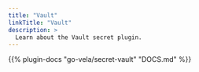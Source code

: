 ```yaml
---
title: "Vault"
linkTitle: "Vault"
description: >
  Learn about the Vault secret plugin.
---
```


{{% plugin-docs "go-vela/secret-vault" "DOCS.md" %}}
